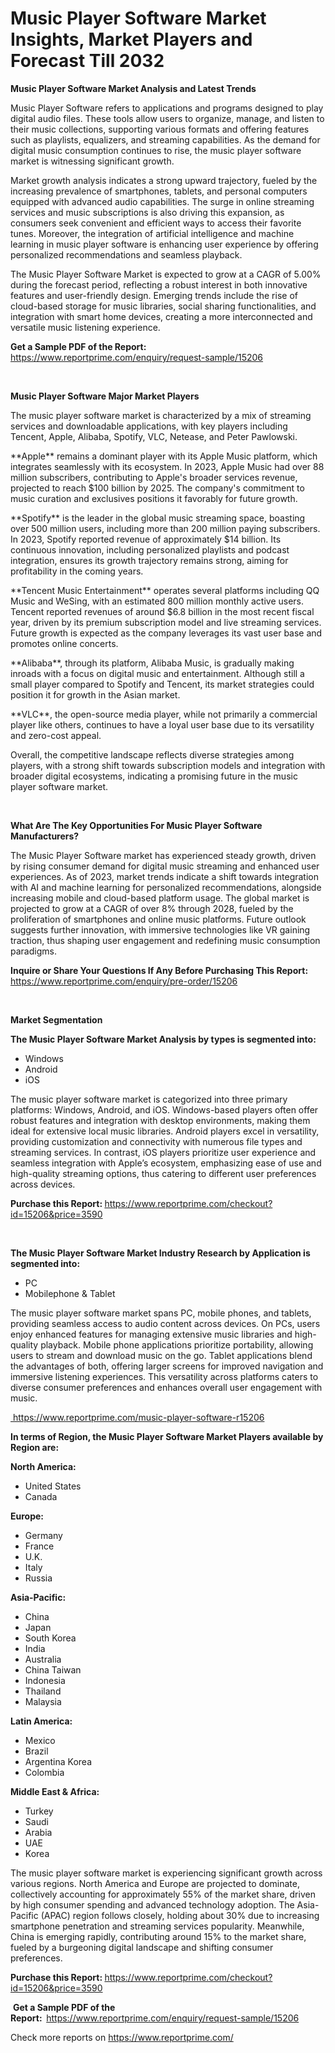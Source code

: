 <p><h1>Music Player Software Market Insights, Market Players and Forecast Till 2032</h1></p><p><strong>Music Player Software Market Analysis and Latest Trends</strong></p>
<p><p>Music Player Software refers to applications and programs designed to play digital audio files. These tools allow users to organize, manage, and listen to their music collections, supporting various formats and offering features such as playlists, equalizers, and streaming capabilities. As the demand for digital music consumption continues to rise, the music player software market is witnessing significant growth.</p><p>Market growth analysis indicates a strong upward trajectory, fueled by the increasing prevalence of smartphones, tablets, and personal computers equipped with advanced audio capabilities. The surge in online streaming services and music subscriptions is also driving this expansion, as consumers seek convenient and efficient ways to access their favorite tunes. Moreover, the integration of artificial intelligence and machine learning in music player software is enhancing user experience by offering personalized recommendations and seamless playback.</p><p>The Music Player Software Market is expected to grow at a CAGR of 5.00% during the forecast period, reflecting a robust interest in both innovative features and user-friendly design. Emerging trends include the rise of cloud-based storage for music libraries, social sharing functionalities, and integration with smart home devices, creating a more interconnected and versatile music listening experience.</p></p>
<p><strong>Get a Sample PDF of the Report:&nbsp;</strong> <a href="https://www.reportprime.com/enquiry/request-sample/15206?utm_campaign=2384&utm_medium=2&utm_source=Github&utm_content=ia&utm_term=20032025&utm_id=music-player-software">https://www.reportprime.com/enquiry/request-sample/15206</a></p>
<p>&nbsp;</p>
<p><strong>Music Player Software Major Market Players</strong></p>
<p><p>The music player software market is characterized by a mix of streaming services and downloadable applications, with key players including Tencent, Apple, Alibaba, Spotify, VLC, Netease, and Peter Pawlowski.</p><p>**Apple** remains a dominant player with its Apple Music platform, which integrates seamlessly with its ecosystem. In 2023, Apple Music had over 88 million subscribers, contributing to Apple's broader services revenue, projected to reach $100 billion by 2025. The company's commitment to music curation and exclusives positions it favorably for future growth.</p><p>**Spotify** is the leader in the global music streaming space, boasting over 500 million users, including more than 200 million paying subscribers. In 2023, Spotify reported revenue of approximately $14 billion. Its continuous innovation, including personalized playlists and podcast integration, ensures its growth trajectory remains strong, aiming for profitability in the coming years.</p><p>**Tencent Music Entertainment** operates several platforms including QQ Music and WeSing, with an estimated 800 million monthly active users. Tencent reported revenues of around $6.8 billion in the most recent fiscal year, driven by its premium subscription model and live streaming services. Future growth is expected as the company leverages its vast user base and promotes online concerts.</p><p>**Alibaba**, through its platform, Alibaba Music, is gradually making inroads with a focus on digital music and entertainment. Although still a small player compared to Spotify and Tencent, its market strategies could position it for growth in the Asian market.</p><p>**VLC**, the open-source media player, while not primarily a commercial player like others, continues to have a loyal user base due to its versatility and zero-cost appeal.</p><p>Overall, the competitive landscape reflects diverse strategies among players, with a strong shift towards subscription models and integration with broader digital ecosystems, indicating a promising future in the music player software market.</p></p>
<p>&nbsp;</p>
<p><strong>What Are The Key Opportunities For Music Player Software Manufacturers?</strong></p>
<p><p>The Music Player Software market has experienced steady growth, driven by rising consumer demand for digital music streaming and enhanced user experiences. As of 2023, market trends indicate a shift towards integration with AI and machine learning for personalized recommendations, alongside increasing mobile and cloud-based platform usage. The global market is projected to grow at a CAGR of over 8% through 2028, fueled by the proliferation of smartphones and online music platforms. Future outlook suggests further innovation, with immersive technologies like VR gaining traction, thus shaping user engagement and redefining music consumption paradigms.</p></p>
<p><strong>Inquire or Share Your Questions If Any Before Purchasing This Report:</strong> <a href="https://www.reportprime.com/enquiry/pre-order/15206?utm_campaign=2384&utm_medium=2&utm_source=Github&utm_content=ia&utm_term=20032025&utm_id=music-player-software">https://www.reportprime.com/enquiry/pre-order/15206</a></p>
<p>&nbsp;</p>
<p><strong>Market Segmentation</strong></p>
<p><strong>The Music Player Software Market Analysis by types is segmented into:</strong></p>
<p><ul><li>Windows</li><li>Android</li><li>iOS</li></ul></p>
<p><p>The music player software market is categorized into three primary platforms: Windows, Android, and iOS. Windows-based players often offer robust features and integration with desktop environments, making them ideal for extensive local music libraries. Android players excel in versatility, providing customization and connectivity with numerous file types and streaming services. In contrast, iOS players prioritize user experience and seamless integration with Apple’s ecosystem, emphasizing ease of use and high-quality streaming options, thus catering to different user preferences across devices.</p></p>
<p><strong>Purchase this Report:&nbsp;</strong><a href="https://www.reportprime.com/checkout?id=15206&price=3590&utm_campaign=2384&utm_medium=2&utm_source=Github&utm_content=ia&utm_term=20032025&utm_id=music-player-software">https://www.reportprime.com/checkout?id=15206&price=3590</a></p>
<p>&nbsp;</p>
<p><strong>The Music Player Software Market Industry Research by Application is segmented into:</strong></p>
<p><ul><li>PC</li><li>Mobilephone & Tablet</li></ul></p>
<p><p>The music player software market spans PC, mobile phones, and tablets, providing seamless access to audio content across devices. On PCs, users enjoy enhanced features for managing extensive music libraries and high-quality playback. Mobile phone applications prioritize portability, allowing users to stream and download music on the go. Tablet applications blend the advantages of both, offering larger screens for improved navigation and immersive listening experiences. This versatility across platforms caters to diverse consumer preferences and enhances overall user engagement with music.</p></p>
<p><a href="https://www.reportprime.com/music-player-software-r15206?utm_campaign=2384&utm_medium=2&utm_source=Github&utm_content=ia&utm_term=20032025&utm_id=music-player-software">&nbsp;https://www.reportprime.com/music-player-software-r15206</a></p>
<p><strong>In terms of Region, the Music Player Software Market Players available by Region are:</strong></p>
<p>
    <p> <strong> North America: </strong>
        <ul>
            <li>United States</li>
            <li>Canada</li>
        </ul>
        </p> 
    <p> <strong> Europe: </strong>
        <ul>
            <li>Germany</li>
            <li>France</li>
            <li>U.K.</li>
            <li>Italy</li>
            <li>Russia</li>
        </ul>
        </p> 
    <p> <strong> Asia-Pacific: </strong>
        <ul>
            <li>China</li>
            <li>Japan</li>
            <li>South Korea</li>
            <li>India</li>
            <li>Australia</li>
            <li>China Taiwan</li>
            <li>Indonesia</li>
            <li>Thailand</li>
            <li>Malaysia</li>
        </ul>
        </p> 
    <p> <strong> Latin America: </strong>
        <ul>
            <li>Mexico</li>
            <li>Brazil</li>
            <li>Argentina Korea</li>
            <li>Colombia</li>
        </ul>
        </p> 
    <p> <strong> Middle East & Africa: </strong>
        <ul>
            <li>Turkey</li>
            <li>Saudi</li>
            <li>Arabia</li>
            <li>UAE</li>
            <li>Korea</li>
        </ul>
    </p>
    </p>
<p><p>The music player software market is experiencing significant growth across various regions. North America and Europe are projected to dominate, collectively accounting for approximately 55% of the market share, driven by high consumer spending and advanced technology adoption. The Asia-Pacific (APAC) region follows closely, holding about 30% due to increasing smartphone penetration and streaming services popularity. Meanwhile, China is emerging rapidly, contributing around 15% to the market share, fueled by a burgeoning digital landscape and shifting consumer preferences.</p></p>
<p><strong>Purchase this Report: </strong><a href="https://www.reportprime.com/checkout?id=15206&price=3590&utm_campaign=2384&utm_medium=2&utm_source=Github&utm_content=ia&utm_term=20032025&utm_id=music-player-software">https://www.reportprime.com/checkout?id=15206&price=3590</a></p>
<p>&nbsp;<strong>Get a Sample PDF of the Report:&nbsp;&nbsp;</strong><a href="https://www.reportprime.com/enquiry/request-sample/15206?utm_campaign=2384&utm_medium=2&utm_source=Github&utm_content=ia&utm_term=20032025&utm_id=music-player-software">https://www.reportprime.com/enquiry/request-sample/15206</a></p>
<p><strong></strong></p>
<p>Check more reports on <a href="https://www.reportprime.com/?utm_campaign=2384&utm_medium=2&utm_source=Github&utm_content=ia&utm_term=20032025&utm_id=music-player-software">https://www.reportprime.com/</a></p>